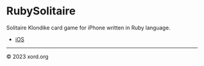 # RubySolitaire

Solitaire Klondike card game for iPhone written in Ruby language.

* [iOS](https://apps.apple.com/app/id6450155271)

----

&copy; 2023 xord.org
